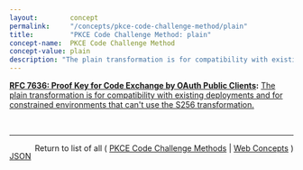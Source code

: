 ```yaml
---
layout:        concept
permalink:     "/concepts/pkce-code-challenge-method/plain"
title:         "PKCE Code Challenge Method: plain"
concept-name:  PKCE Code Challenge Method
concept-value: plain
description: "The plain transformation is for compatibility with existing deployments and for constrained environments that can't use the S256 transformation."
---
```


**[RFC 7636: Proof Key for Code Exchange by OAuth Public Clients](/specs/IETF/RFC/7636 "OAuth 2.0 public clients utilizing the Authorization Code Grant are susceptible to the authorization code interception attack.  This specification describes the attack as well as a technique to mitigate against the threat through the use of Proof Key for Code Exchange (PKCE, pronounced &#34;pixy&#34;)."):** [The plain transformation is for compatibility with existing deployments and for constrained environments that can't use the S256 transformation.](http://tools.ietf.org/html/rfc7636#section-4.2 "Read documentation for PKCE Code Challenge Method &#34;plain&#34;")

<br/>
<hr/>

<p style="float : left"><a href="./plain.json" title="JSON representing this particular Web Concept value">JSON</a></p>
<p style="text-align: right">Return to list of all ( <a href="../pkce-code-challenge-methods">PKCE Code Challenge Methods</a> | <a href="../">Web Concepts</a> )</p>
